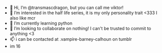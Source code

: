 - 👋 Hi, I’m @transmascdragon, but you can call me viktor!
- 👀 I’m interested in the half life series, it is my only personality trait <333 I also like mcr
- 🌱 I’m currently learning python
- 💞️ I’m looking to collaborate on nothing! I can't be trusted to commit to anything <3
- 📫 i can be contacted at .vampire-barney-calhoun on tumblr
- im 16
<!---
transmascdragon/transmascdragon is a ✨ special ✨ repository because its `README.md` (this file) appears on your GitHub profile.
You can click the Preview link to take a look at your changes.
--->
